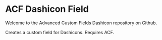 # ACF Dashicon Field

Welcome to the Advanced Custom Fields Dashicon repository on Github.

Creates a custom field for Dashicons. Requires ACF.
